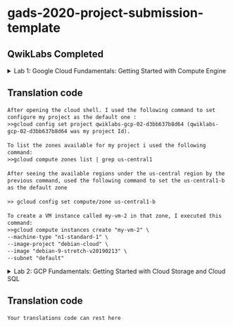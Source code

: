 <!-- Change title below -->

# gads-2020-project-submission-template

## QwikLabs Completed

<details>
  <!-- The complete lab title goes here 👇🏾-->
  <summary>Lab 1: 
Google Cloud Fundamentals: Getting Started with Compute Engine
</summary>
  <!-- Provide path to the screenshot here. Example 👇🏾-->
  <img src="screenshots/lab1.png">
</details>

## Translation code

```
After opening the cloud shell. I used the following command to set configure my project as the default one :
>>gcloud config set project qwiklabs-gcp-02-d3bb637b8d64 (qwiklabs-gcp-02-d3bb637b8d64 was my project Id).

To list the zones available for my project i used the following command:
>>gcloud compute zones list | grep us-central1

After seeing the available regions under the us-central region by the previous command, used the following command to set the us-central1-b as the default zone

>> gcloud config set compute/zone us-central1-b

To create a VM instance called my-vm-2 in that zone, I executed this command:
>>gcloud compute instances create "my-vm-2" \
--machine-type "n1-standard-1" \
--image-project "debian-cloud" \
--image "debian-9-stretch-v20190213" \
--subnet "default"
```

<details>
  <!-- The complete lab title goes here 👇🏾-->
  <summary>Lab 2: GCP Fundamentals: Getting Started with Cloud Storage and Cloud SQL</summary>
  <!-- Provide path to the screenshot here. Example 👇🏾-->
  <img src="screenshots/example_screenshot.png">
</details>

## Translation code

```
Your translations code can rest here
```
